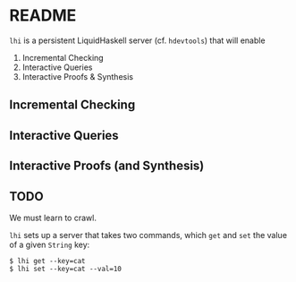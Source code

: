 # README

`lhi` is a persistent LiquidHaskell server (cf. `hdevtools`) that will enable

1. Incremental Checking
2. Interactive Queries
3. Interactive Proofs & Synthesis

## Incremental Checking

## Interactive Queries

## Interactive Proofs (and Synthesis)


## TODO

We must learn to crawl.

`lhi` sets up a server that takes two commands, which `get` and `set`
the value of a given `String` key:

```
$ lhi get --key=cat
$ lhi set --key=cat --val=10
```
